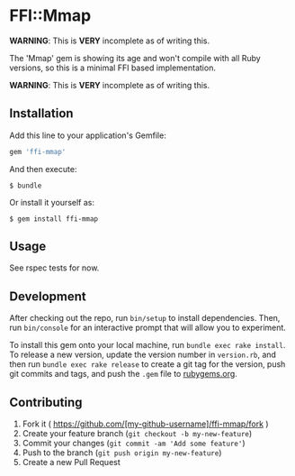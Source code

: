 
# FFI::Mmap

**WARNING**: This is **VERY** incomplete as of writing this. 

The 'Mmap' gem is showing its age and won't compile with all Ruby versions,
so this is a minimal FFI based implementation.

**WARNING**: This is **VERY** incomplete as of writing this. 

## Installation

Add this line to your application's Gemfile:

```ruby
gem 'ffi-mmap'
```

And then execute:

    $ bundle

Or install it yourself as:

    $ gem install ffi-mmap

## Usage

See rspec tests for now.

## Development

After checking out the repo, run `bin/setup` to install dependencies. Then, run `bin/console` for an interactive prompt that will allow you to experiment.

To install this gem onto your local machine, run `bundle exec rake install`. To release a new version, update the version number in `version.rb`, and then run `bundle exec rake release` to create a git tag for the version, push git commits and tags, and push the `.gem` file to [rubygems.org](https://rubygems.org).

## Contributing

1. Fork it ( https://github.com/[my-github-username]/ffi-mmap/fork )
2. Create your feature branch (`git checkout -b my-new-feature`)
3. Commit your changes (`git commit -am 'Add some feature'`)
4. Push to the branch (`git push origin my-new-feature`)
5. Create a new Pull Request
